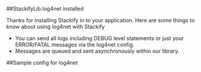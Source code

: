 ##StackifyLib.log4net installed

Thanks for installing Stackify in to your application. Here are some things to know about using log4net with Stackify

 - You can send all logs including DEBUG level statements or just your ERROR/FATAL messages via the log4net config.
 - Messages are queued and sent asynchronously within our library.
 

##Sample config for log4net
